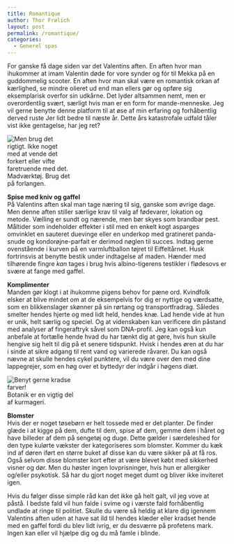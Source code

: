 ```yaml
---
title: Romantique
author: Thor Frølich
layout: post
permalink: /romantique/
categories:
  - Generel spas
---
```

For ganske få dage siden var det Valentins aften. En aften hvor man ihukommer at imam Valentin døde for vore synder og fór til Mekka på en guddommelig scooter. En aften hvor man skal være en romantisk orkan af kærlighed, se mindre olieret ud end man ellers gør og opføre sig eksemplarisk overfor sin udkårne. Det lyder altsammen nemt, men er overordentlig svært, særligt hvis man er en form for mande-menneske. Jeg vil gerne benytte denne platform til at øse af min erfaring og forhåbentlig derved ruste Jer lidt bedre til næste år. Dette års katastrofale udfald tåler vist ikke gentagelse, har jeg ret?

<div class="bitImage bitRight" style="width: 148px">
  <img src="http://www.abekat.net/wp-content/images/bestik_01.jpg" alt="Men brug det rigtigt. Ikke noget med at vende det forkert eller vifte faretruende med det." /><br /> Madværktøj. Brug det på forlangen.
</div>

**Spise med kniv og gaffel**  
På Valentins aften skal man tage næring til sig, ganske som øvrige dage. Men denne aften stiller særlige krav til valg af fødevarer, lokation og metode. Vælling er sundt og nærende, men bør skyes som brandbar pest. Måltider som indeholder effekter i stil med en enkelt kogt asparges omvinklet en sauteret duevinge eller en underkop med gratineret panda-snude og kondorøjne-parfait er derimod nøglen til succes. Indtag gerne ovenstående i kurven på en varmluftballon tøjret til Eiffeltårnet. Husk fortrinsvis at benytte bestik under indtagelse af maden. Hænder med tilhørende fingre *kan* tages i brug hvis albino-tigerens testikler i flødesovs er svære at fange med gaffel.

**Komplimenter**  
Manden gør klogt i at ihukomme pigens behov for pæne ord. Kvindfolk elsker at blive mindet om at de eksempelvis for dig er nyttige og værdsatte, som en blikkenslager skønner på sin rørtang og transportfradrag. Således smelter hendes hjerte og med lidt held, hendes knæ. Lad hende vide at hun er unik, helt særlig og speciel. Og at videnskaben kan verificere din påstand med analyser af fingeraftryk såvel som DNA-profil. Jeg kan også kun anbefale at fortælle hende hvad du har tænkt dig at gøre, hvis hun skulle hengive sig helt til dig på et senere tidspunkt. Hvisk i hendes øren at du har i sinde at sikre adgang til rent vand og varierede råvarer. Du kan også nævne at skulle hendes cykel punktere, vil du være over den med dine lappegrejer, som en høg over et byttedyr der indgår i høgens diæt.

<div class="bitImage bitLeft" style="width: 158px">
  <img src="http://www.abekat.net/wp-content/images/blomst_01.jpg" alt="Benyt gerne kradse farver!" /><br /> Botanik er en vigtig del af kurmageri.
</div>

**Blomster**  
Hvis der er noget tøsebørn er helt tossede med er det planter. De finder glæde i at kigge på dem, dufte til dem, spise af dem, gemme dem i håret og have billeder af dem på sengetøj og duge. Dette gælder i særdeleshed for den type kulørte vækster der kategoriseres som blomster. Kommer du kæk ind af døren iført en større buket af disse kan du være sikker på at få ros. Også selvom disse blomster kort efter at være blevet købt med sikkerhed visner og dør. Men du høster ingen lovprisninger, hvis hun er allergiker og/eller psykotisk. Så har du gjort noget meget dumt og bliver ikke inviteret igen.

Hvis du følger disse simple råd kan det ikke gå helt galt, vil jeg vove at påstå. I bedste fald vil hun falde i svime og i værste fald forhåbentlig undlade at ringe til politiet. Skulle du være så heldig at klare dig igennem Valentins aften uden at have sat ild til hendes klæder eller kradset hende med en gaffel fordi du blev lidt ivrig, er du desværre på profetens mark. Ingen kan eller vil hjælpe dig og du må famle i blinde.